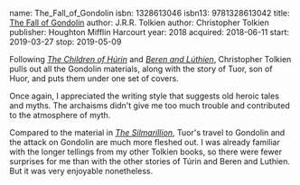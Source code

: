name: The_Fall_of_Gondolin
isbn: 1328613046
isbn13: 9781328613042
title: [The Fall of Gondolin](http://a.co/d/1GUBPyW)
author: J.R.R. Tolkien
author: Christopher Tolkien
publisher: Houghton Mifflin Harcourt
year: 2018
acquired: 2018-06-11
start: 2019-03-27
stop: 2019-05-09

Following
[_The Children of H&uacute;rin_](#The_Children_of_Hurin) and
[_Beren and L&uacute;thien_](#Beren_and_Luthien), Christopher Tolkien
pulls out all the Gondolin materials, along with the story of Tuor, son of Huor,
and puts them under one set of covers.

Once again, I appreciated the writing style that suggests old heroic tales and
myths.  The archaisms didn't give me too much trouble and contributed to the
atmosphere of myth.

Compared to the material in [_The Silmarillion_](http://amzn.com/0618391118),
Tuor's travel to Gondolin and the attack on Gondolin are much more fleshed out.
I was already familiar with the longer tellings from my other Tolkien books, so
there were fewer surprises for me than with the other stories of T&uacute;rin
and Beren and Luthien.  But it was very enjoyable nonetheless.
